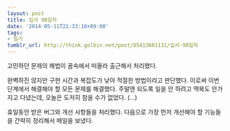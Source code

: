```yaml
---
layout: post
title: 입사 98일차
date: '2014-05-11T21:33:10+09:00'
tags:
- 일기
tumblr_url: http://think.golbin.net/post/85413681131/입사-98일차
---
```

고민하던 문제의 해법이 꿈속에서 떠올라 출근해서 처리했다.

완벽하진 않지만 구현 시간과 복잡도가 낮아 적절한 방법이라고 판단했다.
이로써 이번 단계에서 해결해야 할 모든 문제를 해결했다.
주말엔 되도록 일을 안 하려고 맥북도 안가지고 다녔는데, 오늘은 도저히 참을 수가 없었다. (…)

휴일동안 받은 버그와 개선 사항들을 처리했다.
다음으로 가장 먼저 개선해야 할 기능들을 간략히 정리해서 메일을 보냈다.
